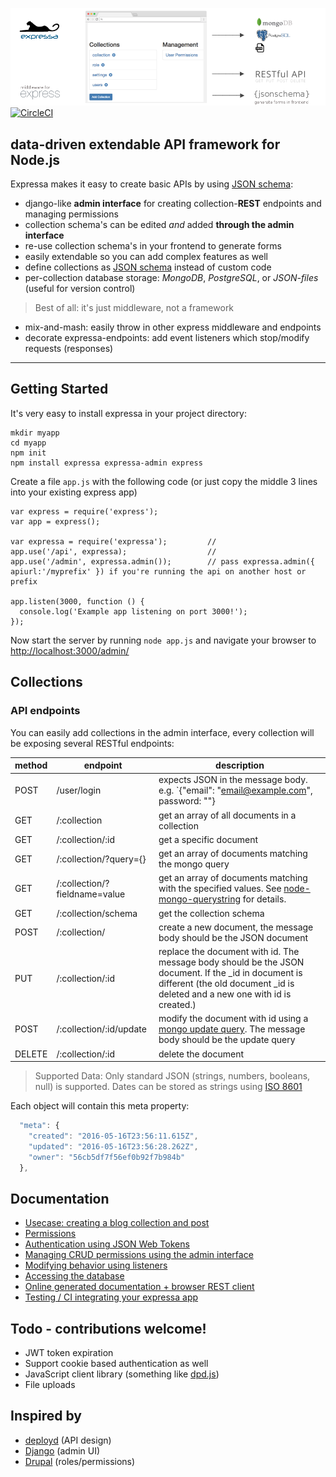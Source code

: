 ![](expressa.png)
[![CircleCI](https://circleci.com/gh/coderofsalvation/expressa.svg?style=svg)](https://circleci.com/gh/coderofsalvation/expressa)

## data-driven extendable API framework for Node.js

Expressa makes it easy to create basic APIs by using [JSON schema](http://json-schema.org):

* django-like __admin interface__ for creating collection-__REST__ endpoints and managing permissions 
* collection schema's can be edited *and* added __through the admin interface__ 
* re-use collection schema's in your frontend to generate forms
* easily extendable so you can add complex features as well
* define collections as [JSON schema](http://json-schema.org) instead of custom code
* per-collection database storage: *MongoDB*, *PostgreSQL*, or *JSON-files* (useful for version control)

> Best of all: it's just middleware, not a framework 

* mix-and-mash: easily throw in other express middleware and endpoints 
* decorate expressa-endpoints: add event listeners which stop/modify requests (responses)

--------------------------------

## Getting Started

It's very easy to install expressa in your project directory:

    mkdir myapp
    cd myapp
    npm init
    npm install expressa expressa-admin express

Create a file `app.js` with the following code (or just copy the middle 3 lines into your existing express app)

    var express = require('express');
    var app = express();

    var expressa = require('expressa');         // 
    app.use('/api', expressa);                  //
    app.use('/admin', expressa.admin());        // pass expressa.admin({ apiurl:'/myprefix' }) if you're running the api on another host or prefix

    app.listen(3000, function () {
      console.log('Example app listening on port 3000!');
    });

Now start the server by running `node app.js` and navigate your browser to [http://localhost:3000/admin/](http://localhost:3000/admin/)

## Collections

### API endpoints

You can easily add collections in the admin interface, every collection will be exposing several RESTful endpoints:

| method | endpoint                      | description  |
|--------|-------------------------------|------------------------------------------------------------------------------------------------------------------------------------------------------------------------------------------------|
| POST   | /user/login                   | expects JSON in the message body. e.g. `{"email": "email@example.com", password: "<the password>"}                                                                                             |
| GET    | /:collection                  | get an array of all documents in a collection                                                                                                                                                  |
| GET    | /:collection/:id              | get a specific document                                                                                                                                                                        |
| GET    | /:collection/?query={}        | get an array of documents matching the mongo query                                                                                                                                             |
| GET    | /:collection/?fieldname=value | get an array of documents matching with the specified values. See [node-mongo-querystring](https://github.com/Turistforeningen/node-mongo-querystring) for details.                            |
| GET    | /:collection/schema           | get the collection schema                                                                                                                                                                      |
| POST   | /:collection/                 | create a new document, the message body should be the JSON document                                                                                                                            |
| PUT    | /:collection/:id              | replace the document with id. The message body should be the JSON document. If the _id in document is different (the old document _id is deleted and a new one with id is created.)            |
| POST   | /:collection/:id/update       | modify the document with id using a [mongo update query](https://docs.mongodb.com/manual/reference/method/db.collection.update/#update-parameter). The message body should be the update query |
| DELETE | /:collection/:id              | delete the document                                                                                                                                                                            |

> Supported Data: Only standard JSON (strings, numbers, booleans, null) is supported. Dates can be stored as strings using [ISO 8601](https://en.wikipedia.org/wiki/ISO_8601)

Each object will contain this meta property:

```javascript
  "meta": {
    "created": "2016-05-16T23:56:11.615Z",
    "updated": "2016-05-16T23:56:28.262Z",
    "owner": "56cb5df7f56ef0b92f7b984b"
  },
```

## Documentation 

* [Usecase: creating a blog collection and post](doc/blogexample.md)
* [Permissions](doc/permissions.md)
* [Authentication using JSON Web Tokens](doc/authentication.md)
* [Managing CRUD permissions using the admin interface](doc/permissions.md)
* [Modifying behavior using listeners](doc/listeners.md)
* [Accessing the database](doc/database.md)
* [Online generated documentation + browser REST client](https://www.npmjs.com/package/expressa-swagger)
* [Testing / CI integrating your expressa app](doc/testing.md)

## Todo - contributions welcome!
* JWT token expiration
* Support cookie based authentication as well
* JavaScript client library (something like [dpd.js](http://docs.deployd.com/docs/collections/reference/dpd-js.html))
* File uploads

## Inspired by

* [deployd](http://deployd.com/) (API design)
* [Django](https://www.djangoproject.com/) (admin UI)
* [Drupal](https://www.drupal.org/) (roles/permissions)
